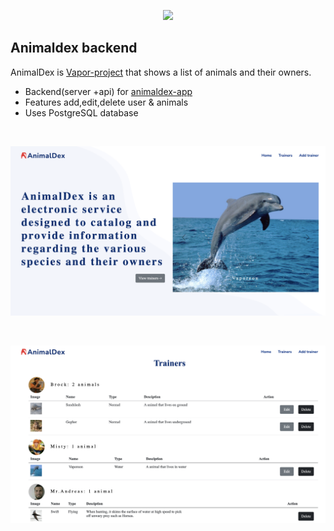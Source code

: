 <p align="center"><a href="https://laravel.com" target="_blank"><img src="https://www.hackingwithswift.com/uploads/vapor.png" width="200"></a></p>


## Animaldex backend
AnimalDex is  [Vapor-project](https://vapor.codes/)  that shows a list of animals and their owners.
* Backend(server +api) for [animaldex-app](https://github.com/ada024/animaldex-app)
* Features  add,edit,delete user & animals
* Uses PostgreSQL database


<br>
</p>
 <img src="https://github.com/ada024/animaldex-backend/blob/master/screenshot/home.png" width=768  >
<p> 
 <br>


</p>
 <img src="https://github.com/ada024/animaldex-backend/blob/master/screenshot/trainers.png" width=768  >
<p> 
